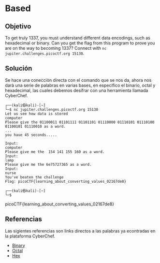 # Based  
## Objetivo  
To get truly 1337, you must understand different data encodings, such as hexadecimal or binary. Can you get the flag from this program to prove you are on the way to becoming 1337? Connect with `nc jupiter.challenges.picoctf.org 15130`.
## Solución  
Se hace una conecciòn directa con el comando que se nos da, ahora nos darà una serie de palabras en varias bases, en especifico el binario, octal y hexadecimal, las cuales debemos desifrar con una herramienta llamada CyberChef.
```shell
┌──(kali㉿kali)-[~]
└─$ nc jupiter.challenges.picoctf.org 15130
Let us see how data is stored
computer
Please give the 01100011 01101111 01101101 01110000 01110101 01110100 01100101 01110010 as a word.
...
you have 45 seconds.....

Input:
computer
Please give me the  154 141 155 160 as a word.
Input:
lamp
Please give me the 6e75727365 as a word.
Input:
nurse
You've beaten the challenge
Flag: picoCTF{learning_about_converting_values_02167de8}
  
┌──(kali㉿kali)-[~]
└─$
```
picoCTF{learning_about_converting_values_02167de8}

## Referencias
Las sigientes referencias son links directos a las palabras ya econtradas en la plataforma CyberChef.
- [Binary](https://gchq.github.io/CyberChef/#recipe=From_Binary('Space',8)&input=MDExMDAwMTEgMDExMDExMTEgMDExMDExMDEgMDExMTAwMDAgMDExMTAxMDEgMDExMTAxMDAgMDExMDAxMDEgMDExMTAwMTA)
- [Octal](https://gchq.github.io/CyberChef/#recipe=From_Octal('Space')&input=MTU0IDE0MSAxNTUgMTYw)
- [Hex](https://gchq.github.io/CyberChef/#recipe=From_Hex('Auto')&input=NmU3NTcyNzM2NQ)

